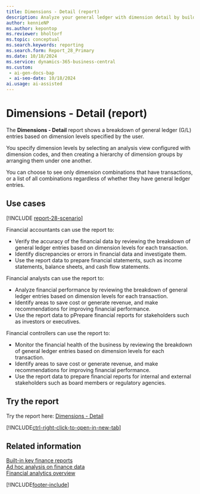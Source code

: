```yaml
---
title: Dimensions - Detail (report)
description: Analyze your general ledger with dimension detail by building groups of dimensions for combinations of dimension values, and view a breakdown of general ledger entries for each segment.
author: kennieNP
ms.author: kepontop
ms.reviewer: bholtorf
ms.topic: conceptual
ms.search.keywords: reporting
ms.search.form: Report_28_Primary
ms.date: 10/18/2024
ms.service: dynamics-365-business-central
ms.custom:
 - ai-gen-docs-bap
 - ai-seo-date: 10/18/2024
ai.usage: ai-assisted
---
```


# Dimensions - Detail (report)

The **Dimensions - Detail** report shows a breakdown of general ledger (G/L) entries based on dimension levels specified by the user.

You specify dimension levels by selecting an analysis view configured with dimension codes, and then creating a hierarchy of dimension groups by arranging them under one another.

You can choose to see only dimension combinations that have transactions, or a list of all combinations regardless of whether they have general ledger entries.

## Use cases

[!INCLUDE [report-28-scenario](../includes/report-28-scenario-include.md)]

<!-- 
Prompt

Below is a report in an ERP system. Provide 3-4 use cases for different personas working with core finance.
Format like this:    
  
As a <persona>, use the report to    
* use case 1  
* use case 2    

Do not capitalize the persona names. 
Do not start lines with ""Use the data to""


## Report name
Dimensions - Detail

### What the report does
The *Dimensions - Detail* report shows a breakdown of general ledger (G/L) entries based on dimension levels specified by the user. 

Dimension levels are specified by selecting an analysis view configured with dimension codes, then picking a hierarchy of how the dimension groups are grouped under one another.

You can choose to see only dimension combinations that have been transacted with, or a list of all combinations regardless of general ledger (G/L) entries.

### Use cases
Analyse your general ledger with dimension detail by building a grouping of dimensions for each permutation of dimension values, and view a breakdown of general ledger (G/L) entries for each segment
This report allows businesses to analyze and understand the specific ways in which dimensions (such as department, project, or location) have been applied to transactions, providing deeper insights into financial data.

Please include your data sources and URLs

-->

Financial accountants can use the report to:

* Verify the accuracy of the financial data by reviewing the breakdown of general ledger entries based on dimension levels for each transaction.
* Identify discrepancies or errors in financial data and investigate them.
* Use the report data to prepare financial statements, such as income statements, balance sheets, and cash flow statements.

Financial analysts can use the report to:

* Analyze financial performance by reviewing the breakdown of general ledger entries based on dimension levels for each transaction.
* Identify areas to save cost or generate revenue, and make recommendations for improving financial performance.
* Use the report data to pPrepare financial reports for stakeholders such as investors or executives.

Financial controllers can use the report to:

* Monitor the financial health of the business by reviewing the breakdown of general ledger entries based on dimension levels for each transaction.
* Identify areas to save cost or generate revenue, and make recommendations for improving financial performance.
* Use the report data to prepare financial reports for internal and external stakeholders such as board members or regulatory agencies.

## Try the report

Try the report here: [Dimensions - Detail](https://businesscentral.dynamics.com?report=28)

[!INCLUDE[ctrl-right-click-to-open-in-new-tab](../includes/ctrl-right-click-to-open-in-new-tab.md)]

## Related information

[Built-in key finance reports](../finance-reports.md)  
[Ad hoc analysis on finance data](../ad-hoc-analysis-finance.md)  
[Financial analytics overview](../bi.md)  

[!INCLUDE[footer-include](../includes/footer-banner.md)]